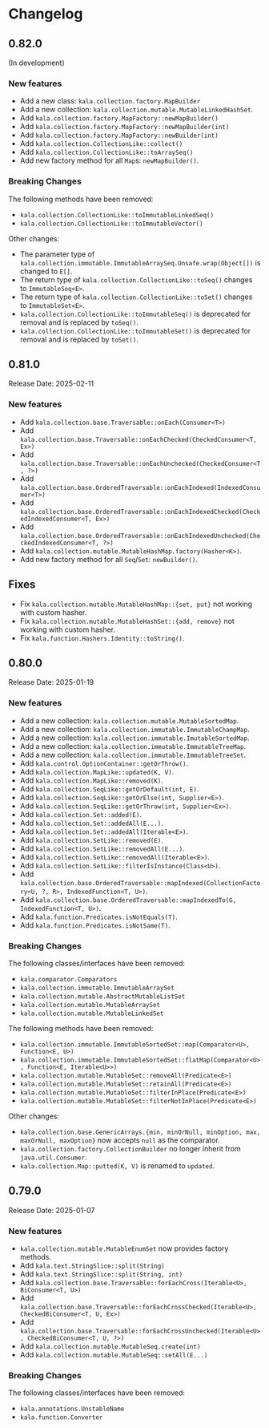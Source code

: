 # Changelog

## 0.82.0

(In development)

### New features

* Add a new class: `kala.collection.factory.MapBuilder`
* Add a new collection: `kala.collection.mutable.MutableLinkedHashSet`.
* Add `kala.collection.factory.MapFactory::newMapBuilder()`
* Add `kala.collection.factory.MapFactory::newMapBuilder(int)`
* Add `kala.collection.factory.MapFactory::newBuilder(int)`
* Add `kala.collection.CollectionLike::collect()`
* Add `kala.collection.CollectionLike::toArraySeq()`
* Add new factory method for all `Map`s: `newMapBuilder()`.

### Breaking Changes

The following methods have been removed:

* `kala.collection.CollectionLike::toImmutableLinkedSeq()`
* `kala.collection.CollectionLike::toImmutableVector()`

Other changes:

* The parameter type of `kala.collection.immutable.ImmutableArraySeq.Unsafe.wrap(Object[])` is changed to `E[]`.
* The return type of `kala.collection.CollectionLike::toSeq()` changes to `ImmutableSeq<E>`.
* The return type of `kala.collection.CollectionLike::toSet()` changes to `ImmutableSet<E>`.
* `kala.collection.CollectionLike::toImmutableSeq()` is deprecated for removal and is replaced by `toSeq()`.
* `kala.collection.CollectionLike::toImmutableSet()` is deprecated for removal and is replaced by `toSet()`.

## 0.81.0

Release Date: 2025-02-11

### New features

* Add `kala.collection.base.Traversable::onEach(Consumer<T>)`
* Add `kala.collection.base.Traversable::onEachChecked(CheckedConsumer<T, Ex>)`
* Add `kala.collection.base.Traversable::onEachUnchecked(CheckedConsumer<T, ?>)`
* Add `kala.collection.base.OrderedTraversable::onEachIndexed(IndexedConsumer<T>)`
* Add `kala.collection.base.OrderedTraversable::onEachIndexedChecked(CheckedIndexedConsumer<T, Ex>)`
* Add `kala.collection.base.OrderedTraversable::onEachIndexedUnchecked(CheckedIndexedConsumer<T, ?>)`
* Add `kala.collection.mutable.MutableHashMap.factory(Hasher<K>)`.
* Add new factory method for all `Seq`/`Set`: `newBuilder()`.

## Fixes

* Fix `kala.collection.mutable.MutableHashMap::{set, put}` not working with custom hasher.
* Fix `kala.collection.mutable.MutableHashSet::{add, remove}` not working with custom hasher.
* Fix `kala.function.Hashers.Identity::toString()`.

## 0.80.0

Release Date: 2025-01-19

### New features

* Add a new collection: `kala.collection.mutable.MutableSortedMap`.
* Add a new collection: `kala.collection.immutable.ImmutableChampMap`.
* Add a new collection: `kala.collection.immutable.ImutableSortedMap`.
* Add a new collection: `kala.collection.immutable.ImmutableTreeMap`.
* Add a new collection: `kala.collection.immutable.ImmutableTreeSet`.
* Add `kala.control.OptionContainer::getOrThrow()`.
* Add `kala.collection.MapLike::updated(K, V)`.
* Add `kala.collection.MapLike::removed(K)`.
* Add `kala.collection.SeqLike::getOrDefault(int, E)`.
* Add `kala.collection.SeqLike::getOrElse(int, Supplier<E>)`.
* Add `kala.collection.SeqLike::getOrThrow(int, Supplier<Ex>)`.
* Add `kala.collection.Set::added(E)`.
* Add `kala.collection.Set::addedAll(E...)`.
* Add `kala.collection.Set::addedAll(Iterable<E>)`.
* Add `kala.collection.SetLike::removed(E)`.
* Add `kala.collection.SetLike::removedAll(E...)`.
* Add `kala.collection.SetLike::removedAll(Iterable<E>)`.
* Add `kala.collection.SetLike::filterIsInstance(Class<U>)`.
* Add `kala.collection.base.OrderedTraversable::mapIndexed(CollectionFactory<U, ?, R>, IndexedFunction<T, U>)`.
* Add `kala.collection.base.OrderedTraversable::mapIndexedTo(G, IndexedFunction<T, U>)`.
* Add `kala.function.Predicates.isNotEquals(T)`.
* Add `kala.function.Predicates.isNotSame(T)`.

### Breaking Changes

The following classes/interfaces have been removed:

* `kala.comparator.Comparators`
* `kala.collection.immutable.ImmutableArraySet`
* `kala.collection.mutable.AbstractMutableListSet`
* `kala.collection.mutable.MutableArraySet`
* `kala.collection.mutable.MutableLinkedSet`

The following methods have been removed:

* `kala.collection.immutable.ImmutableSortedSet::map(Comparator<U>, Function<E, U>)`
* `kala.collection.immutable.ImmutableSortedSet::flatMap(Comparator<U>, Function<E, Iterable<U>>)`
* `kala.collection.mutable.MutableSet::removeAll(Predicate<E>)`
* `kala.collection.mutable.MutableSet::retainAll(Predicate<E>)`
* `kala.collection.mutable.MutableSet::filterInPlace(Predicate<E>)`
* `kala.collection.mutable.MutableSet::filterNotInPlace(Predicate<E>)`

Other changes:

* `kala.collection.base.GenericArrays.{min, minOrNull, minOption, max, maxOrNull, maxOption}` now accepts `null` as the comparator.
* `kala.collection.factory.CollectionBuilder` no longer inherit from `java.util.Consumer`.
* `kala.collection.Map::putted(K, V)`  is renamed to `updated`.

## 0.79.0

Release Date: 2025-01-07

### New features

* `kala.collection.mutable.MutableEnumSet` now provides factory methods.
* Add `kala.text.StringSlice::split(String)`
* Add `kala.text.StringSlice::split(String, int)`
* Add `kala.collection.base.Traversable::forEachCross(Iterable<U>, BiConsumer<T, U>)`
* Add `kala.collection.base.Traversable::forEachCrossChecked(Iterable<U>, CheckedBiConsumer<T, U, Ex>)`
* Add `kala.collection.base.Traversable::forEachCrossUnchecked(Iterable<U>, CheckedBiConsumer<T, U, ?>)`
* Add `kala.collection.mutable.MutableSeq.create(int)`
* Add `kala.collection.mutable.MutableSeq::setAll(E...)`

### Breaking Changes

The following classes/interfaces have been removed:

* `kala.annotations.UnstableName`
* `kala.function.Converter`
